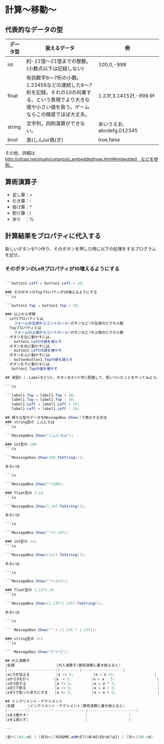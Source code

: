 # 計算～移動～

## 代表的なデータの型
|データ型|扱えるデータ|例|
|-------|-----------|--|
|int    |約-21憶～21憶までの整数。(小数点以下は記録しない)           |100,0,-999  |
|float  |有効数字6～7桁の小数。1.23456などの連続した6～7桁を記録。それの10の何乗する、という表現でより大きな値や小さい値を扱う。ゲームならこの精度でほぼ大丈夫。          |1.23f,3.14152f,-999.9f  |
|string |文字列。四則演算ができない。          |あいうえお,　abcdefg,012345  |
|bool   |真(しん)or偽(ぎ)           |true,false  |

その他、詳細は http://ufcpp.net/study/csharp/st_embeddedtype.html#embedded　などを参照。

## 算術演算子
- 足し算：+
- 引き算：-
- 掛け算：*
- 割り算：/
- 余り　：%

## 計算結果をプロパティに代入する
新しいボタンを1つ作り、そのボタンを押した時に以下の処理をするプログラムを記せ。

### そのボタンのLeftプロパティが10増えるようにする
```cs

```button1.Left = button1.Left + 10;

### そのボタンのTopプロパティが10増えるようにする
```cs

```button1.Top = button1.Top + 10;

### 以上から考察
- Leftプロパティとは
  - フォームの左側からコントロール(ボタンなど)の左端のピクセル数
- Topプロパティとは
  - フォームの上端からコントロール(ボタンなど)の上端のピクセル数
- ボタンを左に動かすには、
  - button1.Leftの値を減らす
- ボタンを右に動かすには、
  - button1.Leftの値を増やす
- ボタンを上に動かすには、
  - buttonbutton1.Topの値を減らす
- ボタンを下に動かすには、
  -button1.Topの値を増やす

## 演習5-1：Labelを1つと、ボタンを4つ十字に配置して、思いついたことをやってみよう。

```cs

```label1.Top = label1.Top + 10;
   label1.Top = label1.Top - 10;
   label1.Left = label1.Left + 10;
   label1.Left = label1.Left - 10;

## 様々な型のデータをMessageBox.Show()で表示する方法
### string型の こんにちは
```cs

```MassegeBox.Show("こんにちは");

### int型の 100
```cs

```Messsagebox.Show(100.ToString());

あるいは

```cs

```MessageBox.Show(""+100);

### float型の 3.14
```cs

```MessageBox.Show(3.14f.ToString());

あるいは

```cs

```MessageBox.Show(""+3.14f);

### int型の 1+1
```cs

```MessageBox.Show((1+1).ToString());

あるいは

```cs

```MessageBox.Show(""+(1+1));

### float型の 1.23*2.34
```cs

```MessageBox.Show((1.23f*1.23f).ToString());

あるいは

```cs

``` MessageBox.Show("" + (1.23f * 1.23f));

### string型の 1+1
```cs

``` MessageBox.Show("1"+"1");

## 代入演算子
|処理                   |代入演算子|算術演算に書き換えると|
|:---------------------:|---------|-------------------|
|aに5を加える            |a += 5;         |a = a +5;                  |
|aから5を引く           |a -= 5;         |a = a - 5;                   |
|aを5倍する             |a *= 5;         |a = a * 5;                   |
|aを5で割る             |a /= 5;         |a = a / 5;                   |
|aを5で割った余りにする   |a %= 5;         |a = a % 5;                   |

## インクリメント・デクリメント
|処理      |インクリメント・デクリメント|算術演算に書き換えると|
|:-------:|--------------------------|----------------------|
|aを1増やす|                          |                   |		
|aを1減らす|	                      |                   |

---

[前へ](04.md) | [目次へ](README.md#%E7%9B%AE%E6%AC%A1) | [次へ](06.md)
